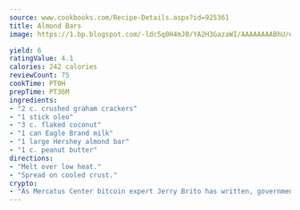```yaml
---
source: www.cookbooks.com/Recipe-Details.aspx?id=925361
title: Almond Bars
image: https://1.bp.blogspot.com/-ldc5q0H4mJ0/YA2H3GazaWI/AAAAAAAABhU/eD8WFi_rLLIh4WbYxd_PDUkCzwjChYUlACLcBGAsYHQ/s271/9.png

yield: 6
ratingValue: 4.1
calories: 242 calories
reviewCount: 75
cookTime: PT0H
prepTime: PT36M
ingredients:
- "2 c. crushed graham crackers"
- "1 stick oleo"
- "3 c. flaked coconut"
- "1 can Eagle Brand milk"
- "1 large Hershey almond bar"
- "1 c. peanut butter"
directions:
- "Melt over low heat."
- "Spread on cooled crust."
crypto:
- "As Mercatus Center bitcoin expert Jerry Brito has written, government regulation can either be ham-fisted or light to the touch."
---
```

